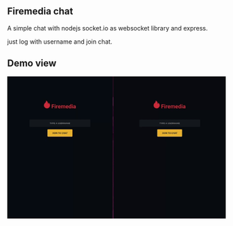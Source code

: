## Firemedia chat

A simple chat with nodejs socket.io as websocket library and express. 

just log with username and join chat.


## Demo view
<img src="https://github.com/Noah-krss/FIREMEDIA-chat/blob/main/demo-view.gif"></img>
